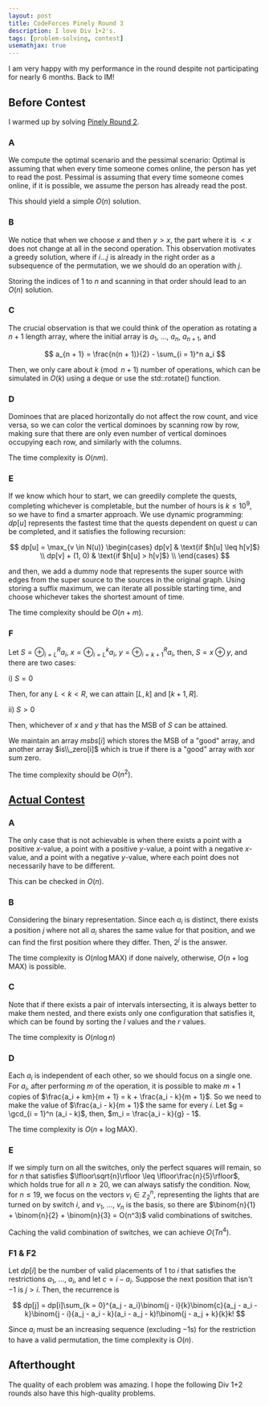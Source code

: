 ```yaml
---
layout: post
title: CodeForces Pinely Round 3
description: I love Div 1+2's.
tags: [problem-solving, contest]
usemathjax: true
---
```


I am very happy with my performance in the round despite not participating for nearly 6 months. Back to IM!

## Before Contest

I warmed up by solving [Pinely Round 2](https://codeforces.com/contest/1863).

### A

We compute the optimal scenario and the pessimal scenario: 
Optimal is assuming that when every time someone comes online, the person has yet to read the post. Pessimal is assuming that every time someone comes online, if it is possible, we assume the person has already read the post. 

This should yield a simple $O(n)$ solution. 


### B

We notice that when we choose $x$ and then $y > x$, the part where it is $< x$ does not change at all in the second operation. This observation motivates a greedy solution, where if $i...j$ is already in the right order as a subsequence of the permutation, we we should do an operation with $j$. 

Storing the indices of $1$ to $n$ and scanning in that order should lead to an $O(n)$ solution.

### C

The crucial observation is that we could think of the operation as rotating a $n + 1$ length array, where the initial array is $a_1$, $\dots$, $a_n$, $a_{n + 1}$, and 

$$
a_{n + 1} = \frac{n(n + 1)}{2} - \sum_{i = 1}^n a_i
$$

Then, we only care about $k \pmod{n + 1}$ number of operations, which can be simulated in $O(k)$ using a deque or use the std::rotate() function.

### D

Dominoes that are placed horizontally do not affect the row count, and vice versa, so we can color the vertical dominoes by scanning row by row, making sure that there are only even number of vertical dominoes occupying each row, and similarly with the columns. 

The time complexity is $O(nm)$.

### E

If we know which hour to start, we can greedily complete the quests, completing whichever is completable, but the number of hours is $k \leq 10^9$, so we have to find a smarter approach. We use dynamic programming: $dp[u]$ represents the fastest time that the quests dependent on quest $u$ can be completed, and it satisfies the following recursion:

$$
dp[u] = \max_{v \in N(u)} 
\begin{cases}
    dp[v] & \text{if $h[u] \leq h[v]$} \\
    dp[v] + (1, 0) & \text{if $h[u] > h[v]$} \\
\end{cases}
$$

and then, we add a dummy node that represents the super source with edges from the super source to the sources in the original graph. Using storing a suffix maximum, we can iterate all possible starting time, and choose whichever takes the shortest amount of time. 

The time complexity should be $O(n + m)$.

### F

Let $S = \oplus_{i = L}^R a_i$, $x = \oplus_{i = L}^k a_i$, $y = \oplus_{i = k + 1}^R a_i$, then, $S = x \oplus y$, and there are two cases:

i) $S = 0$

Then, for any $L < k < R$, we can attain $[L, k]$ and $[k + 1, R]$. 

ii) $S > 0$

Then, whichever of $x$ and $y$ that has the MSB of $S$ can be attained. 

We maintain an array $msbs[i]$ which stores the MSB of a "good" array, and another array $is\\_zero[i]$ which is true if there is a "good" array with xor sum zero. 

The time complexity should be $O(n^2)$. 

## [Actual Contest](https://codeforces.com/contest/1909)

### A

The only case that is not achievable is when there exists a point with a positive $x$-value, a point with a positive $y$-value, a point with a negative $x$-value, and a point with a negative $y$-value, where each point does not necessarily have to be different. 

This can be checked in $O(n)$.

### B

Considering the binary representation. Since each $a_i$ is distinct, there exists a position $j$ where not all $a_i$ shares the same value for that position, and we can find the first position where they differ. Then, $2^j$ is the answer.

The time complexity is $O(n\log\text{MAX})$ if done naively, otherwise, $O(n + \log\text{MAX})$ is possible.

### C

Note that if there exists a pair of intervals intersecting, it is always better to make them nested, and there exists only one configuration that satisfies it, which can be found by sorting the $l$ values and the $r$ values.

The time complexity is $O(n\log n)$

### D

Each $a_i$ is independent of each other, so we should focus on a single one. For $a_i$, after performing $m$ of the operation, it is possible to make $m + 1$ copies of $\frac{a_i + km}{m + 1} = k + \frac{a_i - k}{m + 1}$. So we need to make the value of $\frac{a_i - k}{m + 1}$ the same for every $i$. Let $g = \gcd_{i = 1}^n (a_i - k)$, then, $m_i = \frac{a_i - k}{g} - 1$. 

The time complexity is $O(n + \log\text{MAX})$. 

### E

If we simply turn on all the switches, only the perfect squares will remain, so for $n$ that satisfies $\lfloor\sqrt{n}\rfloor \leq \lfloor\frac{n}{5}\rfloor$, which holds true for all $n \geq 20$, we can always satisfy the condition. Now, for $n \leq 19$, we focus on the vectors $v_i \in \mathbb{Z}_2^n$, representing the lights that are turned on by switch $i$, and $v_1$, $\dots$, $v_n$ is the basis, so there are $\binom{n}{1} + \binom{n}{2} + \binom{n}{3} = O(n^3)$ valid combinations of switches. 

Caching the valid combination of switches, we can achieve $O(Tn^4)$.

### F1 & F2

Let $dp[i]$ be the number of valid placements of $1$ to $i$ that satisfies the restrictions $a_1$, $\dots$, $a_i$, and let $c = i - a_i$. Suppose the next position that isn't $-1$ is $j > i$. Then, the recurrence is

$$
dp[j] = dp[i]\sum_{k = 0}^{a_j - a_i}\binom{j - i}{k}\binom{c}{a_j - a_i - k}\binom{j - i}{a_j - a_i - k}(a_i - a_j - k)!\binom{j - a_j + k}{k}k!
$$

Since $a_i$ must be an increasing sequence (excluding $-1$s) for the restriction to have a valid permutation, the time complexity is $O(n)$. 


## Afterthought 

The quality of each problem was amazing. I hope the following Div 1+2 rounds also have this high-quality problems. 